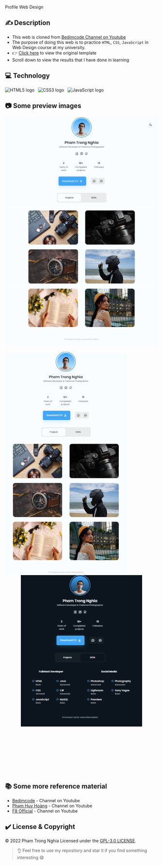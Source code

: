 Profile Web Design

## ✍️ Description
* This web is cloned from [Bedimcode Channel on Youtube](https://www.youtube.com/watch?v=mq0xJxOTiYo&list=LL&index=61&t=156s&ab_channel=Bedimcode)
* The purpose of doing this web is to practice `HTML`, `CSS`, `JavaScript` in Web Design course at my university.
* 👉 [Click here](https://www.buymeacoffee.com/bedimcode/e/65191) to view the original template
* Scroll down to view the results that I have done in learning

## 💻 Technology
<span><img src="https://img.shields.io/badge/HTML5-F8F8FF?logo=HTML5&logoColor=E34F26" alt="HTML5 logo" title="HTML5" height="25" /></span>
&nbsp;
<span><img src="https://img.shields.io/badge/CSS3-F8F8FF?logo=CSS3&logoColor=1572B6" alt="CSS3 logo" title="CSS3" height="25" /></span>
&nbsp;
<span><img src="https://img.shields.io/badge/JavaScript-F8F8FF?logo=JavaScript&logoColor=F7DF1E" alt="JavaScript logo" title="JavaScript" height="25" /></span>
&nbsp;

## 📷	 Some preview images
![Header](https://github.com/ptnghia3502/clone-profile-template/blob/main/preview%20imgs/1.png)
![Body](https://github.com/ptnghia3502/clone-profile-template/blob/main/preview%20imgs/2.png)
![Footer](https://github.com/ptnghia3502/clone-profile-template/blob/main/preview%20imgs/3.png)

<div align=center>
  <div>
    <img width="400" align="left" src="https://github.com/ptnghia3502/clone-profile-template/blob/main/preview%20imgs/4.png" />
  </div>
  <div>
    <img width="400" align="center" src="https://github.com/ptnghia3502/clone-profile-template/blob/main/preview%20imgs/5.png" />
  </div>
</div>
</br></br></br></br></br></br></br></br></br>

## 📚 Some more reference material
* [Bedimcode](https://www.youtube.com/c/Bedimcode) - Channel on Youtube
* [Phạm Huy Hoàng](https://www.youtube.com/c/t%C3%B4i%C4%91icoded%E1%BA%A1oblog) - Channel on Youtube
* [F8 Official](https://www.youtube.com/c/F8VNOfficial) - Channel on Youtube

## ✔️ License & Copyright
&copy; 2022 Pham Trong Nghia Licensed under the [GPL-3.0 LICENSE](https://github.com/ptnghia3502/clone-profile-template/blob/main/LICENSE).

> 👌 Feel free to use my repository and star it if you find something interesting 😄

